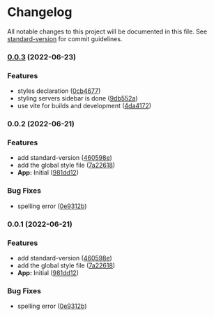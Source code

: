 # Changelog

All notable changes to this project will be documented in this file. See [standard-version](https://github.com/conventional-changelog/standard-version) for commit guidelines.

### [0.0.3](https://github.com/itchatapp/client/compare/v0.0.2...v0.0.3) (2022-06-23)


### Features

* styles declaration ([0cb4677](https://github.com/itchatapp/client/commit/0cb4677460886cda67d10fc5fe3c3ef7529e4ceb))
* styling servers sidebar is done ([9db552a](https://github.com/itchatapp/client/commit/9db552abbb085c484ec2a3c50ed1f3b070332053))
* use vite for builds and development ([4da4172](https://github.com/itchatapp/client/commit/4da4172bfb2a777fa8ee4c19535bbf56c0850b88))

### 0.0.2 (2022-06-21)


### Features

* add standard-version ([460598e](https://github.com/itchatapp/client/commit/460598ee858da2691947f2cabff7c5f56bd68c74))
* add the global style file ([7a22618](https://github.com/itchatapp/client/commit/7a22618d39486e10674f964e6f4eda2bec7e4d27))
* **App:** Initial ([981dd12](https://github.com/itchatapp/client/commit/981dd122c10427d1d6b9d05db1bebd86dd54aa9f))


### Bug Fixes

* spelling error ([0e9312b](https://github.com/itchatapp/client/commit/0e9312b268a32d47b68cec7d70ce48fe370e3f2a))

### 0.0.1 (2022-06-21)


### Features

* add standard-version ([460598e](https://github.com/itchatapp/client/commit/460598ee858da2691947f2cabff7c5f56bd68c74))
* add the global style file ([7a22618](https://github.com/itchatapp/client/commit/7a22618d39486e10674f964e6f4eda2bec7e4d27))
* **App:** Initial ([981dd12](https://github.com/itchatapp/client/commit/981dd122c10427d1d6b9d05db1bebd86dd54aa9f))


### Bug Fixes

* spelling error ([0e9312b](https://github.com/itchatapp/client/commit/0e9312b268a32d47b68cec7d70ce48fe370e3f2a))
